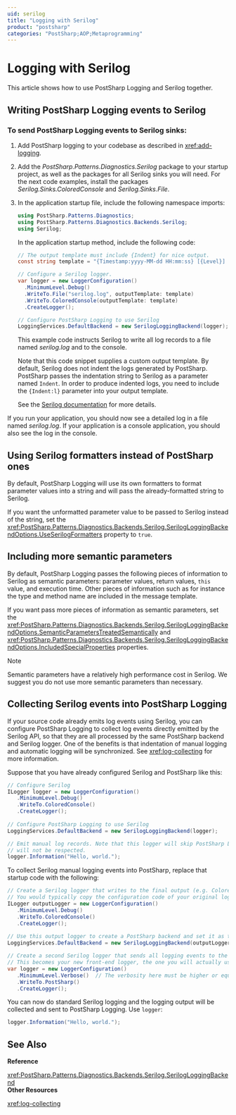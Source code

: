 ```yaml
---
uid: serilog
title: "Logging with Serilog"
product: "postsharp"
categories: "PostSharp;AOP;Metaprogramming"
---
```

# Logging with Serilog

This article shows how to use PostSharp Logging and Serilog together.


## Writing PostSharp Logging events to Serilog


### To send PostSharp Logging events to Serilog sinks:

1. Add PostSharp logging to your codebase as described in <xref:add-logging>. 


2. Add the *PostSharp.Patterns.Diagnostics.Serilog* package to your startup project, as well as the packages for all Serilog sinks you will need. For the next code examples, install the packages *Serilog.Sinks.ColoredConsole* and *Serilog.Sinks.File*. 


3. In the application startup file, include the following namespace imports:

    ```csharp
    using PostSharp.Patterns.Diagnostics;
    using PostSharp.Patterns.Diagnostics.Backends.Serilog;
    using Serilog;
    ```

    In the application startup method, include the following code:

    ```csharp
    // The output template must include {Indent} for nice output.
    const string template = "{Timestamp:yyyy-MM-dd HH:mm:ss} [{Level}] {Indent:l}{Message}{NewLine}{Exception}";
    
    // Configure a Serilog logger.
    var logger = new LoggerConfiguration()
      .MinimumLevel.Debug()
      .WriteTo.File("serilog.log", outputTemplate: template)
      .WriteTo.ColoredConsole(outputTemplate: template)
      .CreateLogger();
    
    // Configure PostSharp Logging to use Serilog
    LoggingServices.DefaultBackend = new SerilogLoggingBackend(logger);
    ```

    This example code instructs Serilog to write all log records to a file named *serilog.log* and to the console. 

    Note that this code snippet supplies a custom output template. By default, Serilog does not indent the logs generated by PostSharp. PostSharp passes the indentation string to Serilog as a parameter named `Indent`. In order to produce indented logs, you need to include the `{Indent:l}` parameter into your output template. 

    See the [Serilog documentation](https://github.com/serilog/serilog/wiki/Configuration-Basics) for more details. 


If you run your application, you should now see a detailed log in a file named *serilog.log*. If your application is a console application, you should also see the log in the console. 


## Using Serilog formatters instead of PostSharp ones

By default, PostSharp Logging will use its own formatters to format parameter values into a string and will pass the already-formatted string to Serilog.

If you want the unformatted parameter value to be passed to Serilog instead of the string, set the <xref:PostSharp.Patterns.Diagnostics.Backends.Serilog.SerilogLoggingBackendOptions.UseSerilogFormatters> property to `true`. 


## Including more semantic parameters

By default, PostSharp Logging passes the following pieces of information to Serilog as semantic parameters: parameter values, return values, `this` value, and execution time. Other pieces of information such as for instance the type and method name are included in the message template. 

If you want pass more pieces of information as semantic parameters, set the <xref:PostSharp.Patterns.Diagnostics.Backends.Serilog.SerilogLoggingBackendOptions.SemanticParametersTreatedSemantically> and <xref:PostSharp.Patterns.Diagnostics.Backends.Serilog.SerilogLoggingBackendOptions.IncludedSpecialProperties> properties. 

> [!NOTE]
> Semantic parameters have a relatively high performance cost in Serilog. We suggest you do not use more semantic parameters than necessary.


## Collecting Serilog events into PostSharp Logging

If your source code already emits log events using Serilog, you can configure PostSharp Logging to collect log events directly emitted by the Serilog API, so that they are all processed by the same PostSharp backend and Serilog logger. One of the benefits is that indentation of manual logging and automatic logging will be synchronized. See <xref:log-collecting> for more information. 

Suppose that you have already configured Serilog and PostSharp like this:

```csharp
// Configure Serilog
ILogger logger = new LoggerConfiguration()
   .MinimumLevel.Debug()
   .WriteTo.ColoredConsole()
   .CreateLogger();
   
// Configure PostSharp Logging to use Serilog
LoggingServices.DefaultBackend = new SerilogLoggingBackend(logger); 

// Emit manual log records. Note that this logger will skip PostSharp Logging, so indentation
// will not be respected.
logger.Information("Hello, world.");
```

To collect Serilog manual logging events into PostSharp, replace that startup code with the following:

```csharp
// Create a Serilog logger that writes to the final output (e.g. ColoredConsole).
// You would typically copy the configuration code of your original logger, but you would give it a different name.
ILogger outputLogger = new LoggerConfiguration()
   .MinimumLevel.Debug()
   .WriteTo.ColoredConsole()
   .CreateLogger();
   
// Use this output logger to create a PostSharp backend and set it as the default backend:
LoggingServices.DefaultBackend = new SerilogLoggingBackend(outputLogger); 

// Create a second Serilog logger that sends all logging events to the PostSharp collector.
// This becomes your new front-end logger, the one you will actually use to emit log records.
var logger = new LoggerConfiguration()
   .MinimumLevel.Verbose()	// The verbosity here must be higher or equal to the one of 'outputLogger'.
   .WriteTo.PostSharp()
   .CreateLogger();
```

You can now do standard Serilog logging and the logging output will be collected and sent to PostSharp Logging. Use `logger`: 

```csharp
logger.Information("Hello, world.");
```

## See Also

**Reference**

<xref:PostSharp.Patterns.Diagnostics.Backends.Serilog.SerilogLoggingBackend>
<br>**Other Resources**

<xref:log-collecting>
<br>